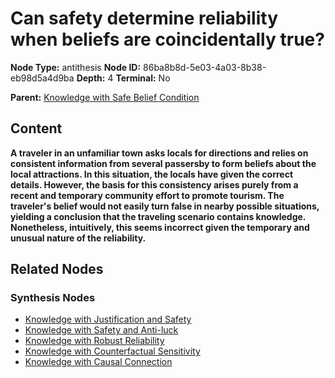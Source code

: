 # Can safety determine reliability when beliefs are coincidentally true?

**Node Type:** antithesis
**Node ID:** 86ba8b8d-5e03-4a03-8b38-eb98d5a4d9ba
**Depth:** 4
**Terminal:** No

**Parent:** [Knowledge with Safe Belief Condition](knowledge-with-safe-belief-condition-synthesis-3194ee30-1b5e-4a93-bae5-e38d2f6a5176.md)

## Content

**A traveler in an unfamiliar town asks locals for directions and relies on consistent information from several passersby to form beliefs about the local attractions. In this situation, the locals have given the correct details. However, the basis for this consistency arises purely from a recent and temporary community effort to promote tourism. The traveler's belief would not easily turn false in nearby possible situations, yielding a conclusion that the traveling scenario contains knowledge. Nonetheless, intuitively, this seems incorrect given the temporary and unusual nature of the reliability.**

## Related Nodes

### Synthesis Nodes

- [Knowledge with Justification and Safety](knowledge-with-justification-and-safety-synthesis-53891f0c-53ec-4e57-8b1e-0737550194a1.md)
- [Knowledge with Safety and Anti-luck](knowledge-with-safety-and-anti-luck-synthesis-b82b5837-c0da-457d-a478-d3af9104ed24.md)
- [Knowledge with Robust Reliability](knowledge-with-robust-reliability-synthesis-85b2ec56-5ade-4a93-887f-3bde921e653a.md)
- [Knowledge with Counterfactual Sensitivity](knowledge-with-counterfactual-sensitivity-synthesis-ec6c068e-3e41-494d-878f-e22ba85e96c6.md)
- [Knowledge with Causal Connection](knowledge-with-causal-connection-synthesis-66050e19-ac0d-435b-a933-33d97f03b779.md)
